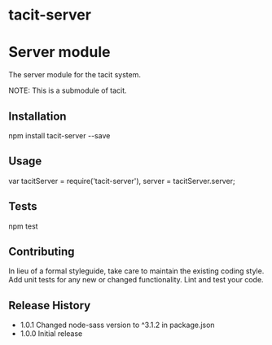 # tacit-server

Server module
==================

The server module for the tacit system.

NOTE: This is a submodule of tacit.

## Installation

  npm install tacit-server --save

## Usage

  var tacitServer = require('tacit-server'),
      server = tacitServer.server;

## Tests

  npm test

## Contributing

In lieu of a formal styleguide, take care to maintain the existing coding style.
Add unit tests for any new or changed functionality. Lint and test your code.

## Release History

* 1.0.1 Changed node-sass version to ^3.1.2 in package.json
* 1.0.0 Initial release
